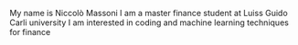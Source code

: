 My name is Niccolò Massoni
I am a master finance student at Luiss Guido Carli university
I am interested in coding and machine learning techniques for finance


<!---
niccolomassoni/niccolomassoni is a ✨ special ✨ repository because its `README.md` (this file) appears on your GitHub profile.
You can click the Preview link to take a look at your changes.
--->
